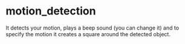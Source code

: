 # motion_detection
It detects your motion, plays a beep sound (you can change it) and to specify the motion it creates a square around the detected object.
